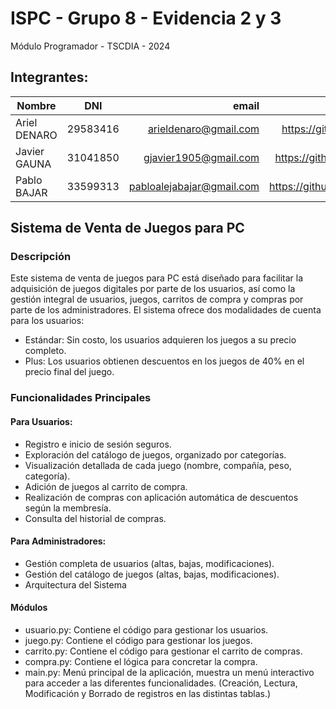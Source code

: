 # ISPC - Grupo 8 - Evidencia 2 y 3

Módulo Programador - TSCDIA - 2024

<!-- Detallar los datos de los integrantes del grupo: Nombre, Apellido, DNI, Correo Electrónico y link (url) de la cuenta personal de github. -->

## Integrantes:

| Nombre        | DNI           | email                     | Github                       |
| ------------- |:-------------:| -------------------------:|-----------------------------:|
| Ariel DENARO  | 29583416      | arieldenaro@gmail.com     |https://github.com/arielden   |
| Javier GAUNA  | 31041850      | gjavier1905@gmail.com     |https://github.com/gjavier07  |
| Pablo BAJAR   | 33599313      | pabloalejabajar@gmail.com |https://github.com/PabloBajar |

<!-- Descripción de la propuesta de proyecto elegida: -->
## Sistema de Venta de Juegos para PC
### Descripción

Este sistema de venta de juegos para PC está diseñado para facilitar la adquisición de juegos digitales por parte de los usuarios, así como la gestión integral de usuarios, juegos, carritos de compra y compras por parte de los administradores. El sistema ofrece dos modalidades de cuenta para los usuarios:

* Estándar: Sin costo, los usuarios adquieren los juegos a su precio completo.
* Plus: Los usuarios obtienen descuentos en los juegos de 40% en el precio final del juego.

### Funcionalidades Principales

#### Para Usuarios:

* Registro e inicio de sesión seguros.
* Exploración del catálogo de juegos, organizado por categorías.
* Visualización detallada de cada juego (nombre, compañía, peso, categoría).
* Adición de juegos al carrito de compra.
* Realización de compras con aplicación automática de descuentos según la membresía.
* Consulta del historial de compras.

#### Para Administradores:

* Gestión completa de usuarios (altas, bajas, modificaciones).
* Gestión del catálogo de juegos (altas, bajas, modificaciones).
* Arquitectura del Sistema

#### Módulos

* usuario.py: Contiene el código para gestionar los usuarios.
* juego.py: Contiene el código para gestionar los juegos.
* carrito.py: Contiene el código para gestionar el carrito de compras.
* compra.py: Contiene el lógica para concretar la compra.
* main.py: Menú principal de la aplicación, muestra un menú interactivo para acceder a las diferentes funcionalidades. (Creación, Lectura, Modificación y Borrado de registros en las distintas tablas.)

